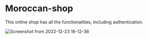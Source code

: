 # Moroccan-shop

This online shop has all the functionalities, including authentication.

![Screenshot from 2022-12-23 16-12-36](https://github.com/sanuja-gayantha/Moroccan-shop-frontend/assets/52665243/7a85d775-06c6-49b5-b17a-c5ac78779442)
